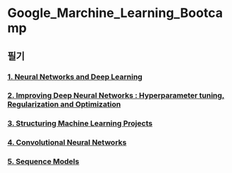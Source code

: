 # Google_Marchine_Learning_Bootcamp


## 필기  


[1. Neural Networks and Deep Learning]: https://github.com/daehoon12/Google_Marchine_Learning_Bootcamp/tree/master/Deep%20Learning%20Specialization/1.%20Neural%20Networks%20and%20Deep%20Learning  

### [1. Neural Networks and Deep Learning]  


[2. Improving Deep Neural Networks : Hyperparameter tuning, Regularization and Optimization]: https://github.com/daehoon12/Google_Marchine_Learning_Bootcamp/tree/master/Deep%20Learning%20Specialization/2.%20Improving%20Deep%20Neural%20Networks%20%3B%20Hyperparameter%20tuning%2C%20Regularization%20and%20Optimization

### [2. Improving Deep Neural Networks : Hyperparameter tuning, Regularization and Optimization]


[3. Structuring Machine Learning Projects]: https://github.com/daehoon12/Google_Marchine_Learning_Bootcamp/tree/master/Deep%20Learning%20Specialization/3.%20Structuring%20Machine%20Learning%20Projects

### [3. Structuring Machine Learning Projects]  


[4. Convolutional Neural Networks]: https://github.com/daehoon12/Google_Marchine_Learning_Bootcamp/tree/master/Deep%20Learning%20Specialization/4.%20Convolutional%20Neural%20Networks

### [4. Convolutional Neural Networks]


[5. Sequence Models]: https://github.com/daehoon12/Google_Marchine_Learning_Bootcamp/tree/master/Deep%20Learning%20Specialization/1.%20Neural%20Networks%20and%20Deep%20Learning  

### [5. Sequence Models]  
